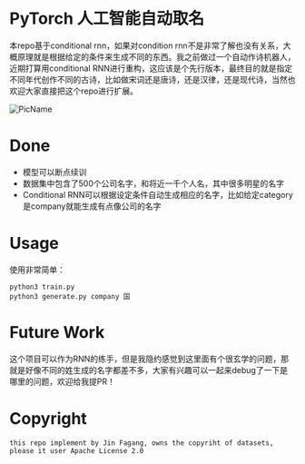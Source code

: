 # PyTorch 人工智能自动取名

本repo基于conditional rnn，如果对condition rnn不是非常了解也没有关系，大概原理就是根据给定的条件来生成不同的东西。我之前做过一个自动作诗机器人，近期打算用conditional RNN进行重构，这应该是个先行版本，最终目的就是指定不同年代创作不同的古诗，比如做宋词还是唐诗，还是汉律，还是现代诗，当然也欢迎大家直接把这个repo进行扩展。

![PicName](http://ofwzcunzi.bkt.clouddn.com/YEBpfA9QFHZpKNfC.png)

# Done

* 模型可以断点续训
* 数据集中包含了500个公司名字，和将近一千个人名，其中很多明星的名字
* Conditional RNN可以根据设定条件自动生成相应的名字，比如给定category是company就能生成有点像公司的名字


# Usage

使用非常简单：

```
python3 train.py
python3 generate.py company 国
```

# Future Work

这个项目可以作为RNN的练手，但是我隐约感觉到这里面有个很玄学的问题，那就是好像不同的姓生成的名字都差不多，大家有兴趣可以一起来debug了一下是哪里的问题，欢迎给我提PR！

# Copyright

```
this repo implement by Jin Fagang, owns the copyriht of datasets, please it user Apache License 2.0
```

